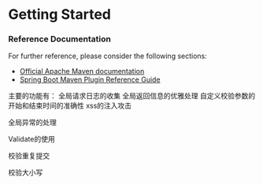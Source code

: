 # Getting Started

### Reference Documentation
For further reference, please consider the following sections:

* [Official Apache Maven documentation](https://maven.apache.org/guides/index.html)
* [Spring Boot Maven Plugin Reference Guide](https://docs.spring.io/spring-boot/docs/2.2.1.RELEASE/maven-plugin/)

主要的功能有：
全局请求日志的收集
全局返回信息的优雅处理
自定义校验参数的开始和结束时间的准确性
xss的注入攻击

全局异常的处理

Validate的使用


校验重复提交

校验大小写
